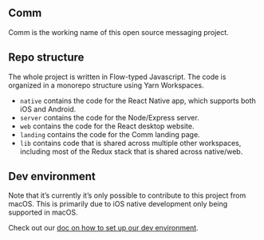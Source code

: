 ## Comm

Comm is the working name of this open source messaging project.

## Repo structure

The whole project is written in Flow-typed Javascript. The code is organized in a monorepo structure using Yarn Workspaces.

- `native` contains the code for the React Native app, which supports both iOS and Android.
- `server` contains the code for the Node/Express server.
- `web` contains the code for the React desktop website.
- `landing` contains the code for the Comm landing page.
- `lib` contains code that is shared across multiple other workspaces, including most of the Redux stack that is shared across native/web.

## Dev environment

Note that it’s currently it’s only possible to contribute to this project from macOS. This is primarily due to iOS native development only being supported in macOS.

Check out our [doc on how to set up our dev environment](docs/dev_environment.md).
